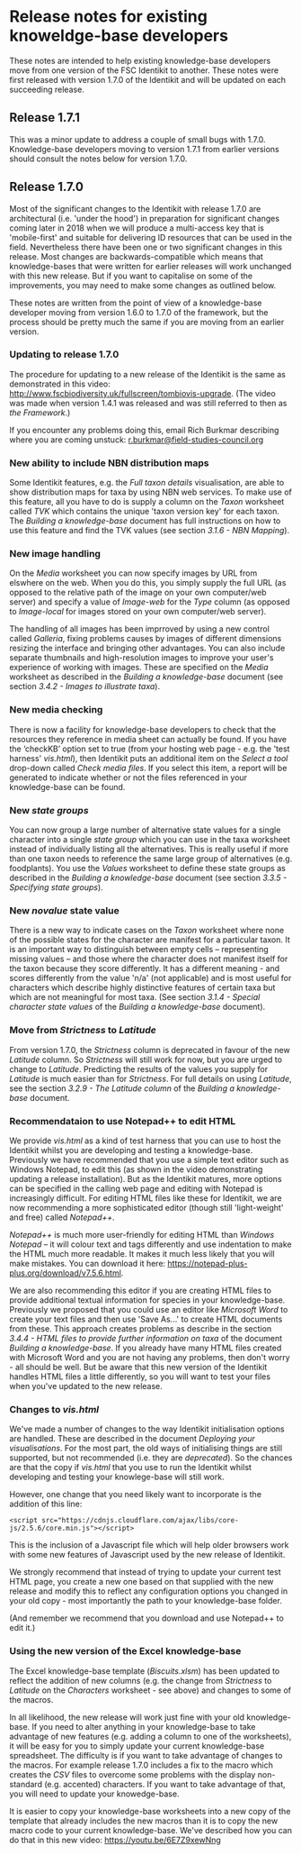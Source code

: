 # Release notes for existing knoweldge-base developers
These notes are intended to help existing knowledge-base developers move from one version of the FSC Identikit to another. These notes were first released with version 1.7.0 of the Identikit and will be updated on each succeeding release.
## Release 1.7.1
This was a minor update to address a couple of small bugs with 1.7.0. Knowledge-base developers moving to version 1.7.1 from earlier versions should consult the notes below for version 1.7.0.
## Release 1.7.0
Most of the significant changes to the Identikit with release 1.7.0 are architectural (i.e. 'under the hood') in preparation for significant changes coming later in 2018 when we will produce a multi-access key that is 'mobile-first' and suitable for delivering ID resources that can be used in the field. Nevertheless there have been one or two significant changes in this release. Most changes are backwards-compatible which means that knowledge-bases that were written for earlier releases will work unchanged with this new release. But if you want to capitalise on some of the improvements, you may need to make some changes as outlined below.

These notes are written from the point of view of a knowledge-base developer moving from version 1.6.0 to 1.7.0 of the framework, but the process should be pretty much the same if you are moving from an earlier version.

### Updating to release 1.7.0
The procedure for updating to a new release of the Identikit is the same as demonstrated in this video: http://www.fscbiodiversity.uk/fullscreen/tombiovis-upgrade. (The video was made when version 1.4.1 was released and was still referred to then as *the Framework*.)

If you encounter any problems doing this, email Rich Burkmar describing where you are coming unstuck: <r.burkmar@field-studies-council.org>

### New ability to include NBN distribution maps
Some Identikit features, e.g. the *Full taxon details* visualisation, are able to show distribution maps for taxa by using NBN web services. To make use of this feature, all you have to do is supply a column on the *Taxon* worksheet called *TVK* which contains the unique 'taxon version key' for each taxon. The *Building a knowledge-base* document has full instructions on how to use this feature and find the TVK values (see section *3.1.6 - NBN Mapping*).

### New image handling
On the *Media* worksheet you can now specify images by URL from elswhere on the web. When you do this, you simply supply the full URL (as opposed to the relative path of the image on your own computer/web server) and specify a value of *Image-web* for the *Type* column (as opposed to *Image-local* for images stored on your own computer/web server). 

The handling of all images has been imprroved by using a new control called *Galleria*, fixing problems causes by images of different dimensions resizing the interface and bringing other advantages. You can also include separate thumbnails and high-resolution images to improve your user's experience of working with images. These are specified on the *Media* worksheet as described in the *Building a knowledge-base* document (see section *3.4.2 - Images to illustrate taxa*).

### New media checking
There is now a facility for knowledge-base developers to check that the resources they reference in media sheet can actually be found. If you have the ‘checkKB’ option set to true (from your hosting web page - e.g. the 'test harness' *vis.html*), then Identikit puts an additional item on the *Select a tool* drop-down called *Check media files*. If you select this item, a report will be generated to indicate whether or not the files referenced in your knowledge-base can be found.

### New *state groups*
You can now group a large number of alternative state values for a single character into a single *state group* which you can use in the taxa worksheet instead of individually listing all the alternatives. This is really useful if more than one taxon needs to reference the same large group of alternatives (e.g. foodplants). You use the *Values* worksheet to define these state groups as described in the *Building a knowledge-base* document (see section *3.3.5 - Specifying state groups*).

### New *novalue* state value
There is a new way to indicate cases on the *Taxon* worksheet where none of the possible states for the character are manifest for a particular taxon. It is an important way to distinguish between empty cells – representing missing values – and those where the character does not manifest itself for the taxon because they score differently. It has a different meaning - and scores differently from the value 'n/a' (not applicable) and is most useful for characters which describe highly distinctive features of certain taxa but which are not meaningful for most taxa. (See section *3.1.4 - Special character state values* of the *Building a knowledge-base* document).

### Move from *Strictness* to *Latitude*
From version 1.7.0, the *Strictness* column is deprecated in favour of the new *Latitude* column. So *Strictness* will still work for now, but you are urged to change to *Latitude*. Predicting the results of the values you supply for *Latitude* is much easier than for *Strictness*. For full details on using *Latitude*, see the section *3.2.9 - The Latitude column* of the *Building a knowledge-base* document.

### Recommendataion to use Notepad++ to edit HTML
We provide *vis.html* as a kind of test harness that you can use to host the Identikit whilst you are developing and testing a knowledge-base. Previously we have recommended that you use a simple text editor such as Windows Notepad, to edit this (as shown in the video demonstrating updating a release installation). But as the Identikit matures, more options can be specified in the calling web page and editing with Notepad is increasingly difficult. For editing HTML files like these for Identikit, we are now recommending a more sophisticated editor (though still 'light-weight' and free) called *Notepad++*.

*Notepad++* is much more user-friendly for editing HTML than *Windows Notepad* – it will colour text and tags differently and use indentation to make the HTML much more readable. It makes it much less likely that you will make mistakes. You can download it here: https://notepad-plus-plus.org/download/v7.5.6.html.

We are also recommending this editor if you are creating HTML files to provide additional textual information for species in your knowledge-base. Previously we proposed that you could use an editor like *Microsoft Word* to create your text files and then use 'Save As...' to create HTML documents from these. This approach creates problems as describe in the section *3.4.4 - HTML files to provide further information on taxa* of the document *Building a knowledge-base*. If you already have many HTML files created with Microsoft Word and you are not having any problems, then don't worry - all should be well. But be aware that this new version of the Identikit handles HTML files a little differently, so you will want to test your files when you've updated to the new release.

### Changes to *vis.html*
We've made a number of changes to the way Identikit initialisation options are handled. These are described in the document *Deploying your visualisations*. For the most part, the old ways of initialising things are still supported, but not recommended (i.e. they are *deprecated*). So the chances are that the copy if *vis.html* that you use to run the Identikit whilst developing and testing your knowlege-base will still work.

However, one change that you need likely want to incorporate is the addition of this line:

`<script src="https://cdnjs.cloudflare.com/ajax/libs/core-js/2.5.6/core.min.js"></script>`

This is the inclusion of a Javascript file which will help older browsers work with some new features of Javascript used by the new release of Identikit.

We strongly recommend that instead of trying to update your current test HTML page, you create a new one based on that supplied with the new release and modify this to reflect any configuration options you changed in your old copy - most importantly the path to your knowledge-base folder.

(And remember we recommend that you download and use Notepad++ to edit it.)

### Using the new version of the Excel knowledge-base
The Excel knowledge-base template (*Biscuits.xlsm*) has been updated to reflect the addition of new columns (e.g. the change from *Strictness* to *Latitude* on the *Characters* worksheet - see above) and changes to some of the macros.

In all likelihood, the new release will work just fine with your old knowledge-base. If you need to alter anything in your knowledge-base to take advantage of new features (e.g. adding a column to one of the worksheets), it will be easy for you to simply update your current knowledge-base spreadsheet. The difficulty is if you want to take advantage of changes to the macros. For example release 1.7.0 includes a fix to the macro which creates the *CSV* files to overcome some problems with the display non-standard (e.g. accented) characters. If you want to take advantage of that, you will need to update your knowedge-base.

It is easier to copy your knowledge-base worksheets into a new copy of the template that already includes the new macros than it is to copy the new macro code to your current knowledge-base. We've described how you can do that in this new video: https://youtu.be/6E7Z9xewNng											










